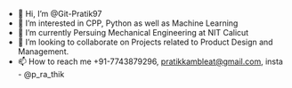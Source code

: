 - 👋 Hi, I’m @Git-Pratik97
- 👀 I’m interested in CPP, Python as well as Machine Learning 
- 🌱 I’m currently Persuing Mechanical Engineering at NIT Calicut
- 💞️ I’m looking to collaborate on Projects related to Product Design and Management. 
- 📫 How to reach me +91-7743879296, pratikkambleat@gmail.com, insta - @p_ra_thik

<!---
Git-Pratik97/Git-Pratik97 is a ✨ special ✨ repository because its `README.md` (this file) appears on your GitHub profile.
You can click the Preview link to take a look at your changes.
--->
